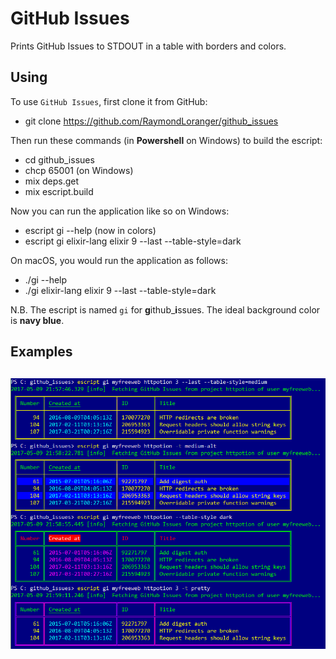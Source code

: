 
# GitHub Issues

Prints GitHub Issues to STDOUT in a table with borders and colors.

## Using

To use `GitHub Issues`, first clone it from GitHub:

  - git clone https://github.com/RaymondLoranger/github_issues

Then run these commands (in **Powershell** on Windows) to build the escript:

  - cd github_issues
  - chcp 65001 (on Windows)
  - mix deps.get
  - mix escript.build

Now you can run the application like so on Windows:

  - escript gi --help (now in colors)
  - escript gi elixir-lang elixir 9 --last --table-style=dark

On macOS, you would run the application as follows:

  - ./gi --help
  - ./gi elixir-lang elixir 9 --last --table-style=dark

N.B. The escript is named `gi` for **g**ithub_**i**ssues. The ideal
background color is **navy blue**.

## Examples
## ![github_issues_examples](images/github_issues_examples.png)
